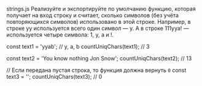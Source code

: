 strings.js
Реализуйте и экспортируйте по умолчанию функцию, которая получает на вход строку и считает, сколько символов 
(без учёта повторяющихся символов) использовано в этой строке. Например, в строке yy используется всего один символ — 
y. А в строке 111yya! — используется четыре символа: 1, y, a и !.

const text1 = 'yyab'; // y, a, b
countUniqChars(text1); // 3

const text2 = 'You know nothing Jon Snow';
countUniqChars(text2); // 13

// Если передана пустая строка, то функция должна вернуть `0`
const text3 = '';
countUniqChars(text3); // 0
